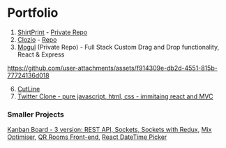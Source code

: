 # Portfolio

1. [ShirtPrint](https://shirtprint.co.uk) - [Private Repo](https://github.com/loukel/Shirtprint)
2. [Clozio](https://clozio.store) - [Repo](https://github.com/loukel/Clozio)
3. [Mogul](https://github.com/paragonpictures/mogul) (Private Repo) - Full Stack Custom Drag and Drop functionality, React & Express

https://github.com/user-attachments/assets/f914309e-db2d-4551-815b-77724136d018

6. [CutLine](https://cutline.dev)
7. [Twitter Clone - pure javascript, html, css - immitaing react and MVC]()

### Smaller Projects
[Kanban Board - 3 version: REST API, Sockets, Sockets with Redux](https://github.com/loukel/KanbanBoard), [Mix Optimiser](https://github.com/loukel/mix-optimiser), [QR Rooms Front-end](https://github.com/loukel/qr-rooms-front), [React DateTime Picker](https://github.com/loukel/react-datetime-picker)
